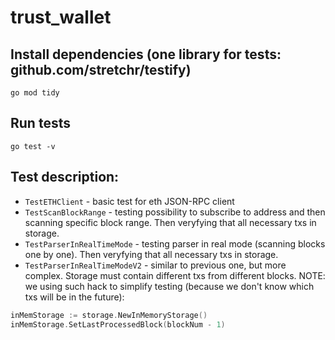 # trust_wallet

## Install dependencies (one library for tests: github.com/stretchr/testify)
`go mod tidy`

## Run tests
`go test -v`

## Test description:
- `TestETHClient` - basic test for eth JSON-RPC client
- `TestScanBlockRange` - testing possibility to subscribe to address and then scanning specific block range. Then veryfying that all necessary txs in storage.
- `TestParserInRealTimeMode` - testing parser in real mode (scanning blocks one by one). Then veryfying that all necessary txs in storage.
- `TestParserInRealTimeModeV2` - similar to previous one, but more complex. Storage must contain different txs from different blocks.
NOTE: we using such hack to simplify testing (because we don't know which txs will be in the future):
```go
inMemStorage := storage.NewInMemoryStorage()
inMemStorage.SetLastProcessedBlock(blockNum - 1)
```
